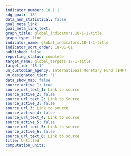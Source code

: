 ```yaml
---
indicator_number: 18.1.1
sdg_goal: '18'
data_non_statistical: false
goal_meta_link:
goal_meta_link_text:
graph_title: global_indicators.18-1-1-title
graph_type: line
indicator_name: global_indicators.18-1-1-title
indicator_sort_order: 18-01-01
published: false
reporting_status: complete
target_name: global_targets.17-1-title
target_id: '18.1'
un_custodian_agency: International Monetary Fund (IMF)
un_designated_tier: '1'
data_show_map: false
source_active_1: true
source_url_text_1: Link to source
source_active_2: false
source_url_text_2: Link to Source
source_active_3: false
source_url_3: Link to source
source_active_4: false
source_url_text_4: Link to source
source_active_5: false
source_url_text_5: Link to source
source_active_6: false
source_url_text_6: Link to source
title: Untitled
computation_units:
---
```

